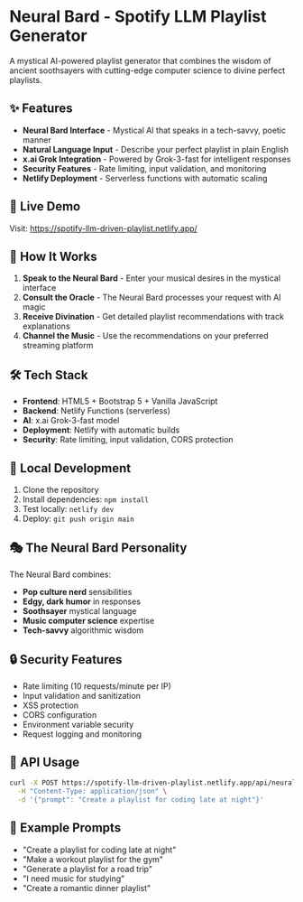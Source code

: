 # Neural Bard - Spotify LLM Playlist Generator

A mystical AI-powered playlist generator that combines the wisdom of ancient soothsayers with cutting-edge computer science to divine perfect playlists.

## ✨ Features

- **Neural Bard Interface** - Mystical AI that speaks in a tech-savvy, poetic manner
- **Natural Language Input** - Describe your perfect playlist in plain English
- **x.ai Grok Integration** - Powered by Grok-3-fast for intelligent responses
- **Security Features** - Rate limiting, input validation, and monitoring
- **Netlify Deployment** - Serverless functions with automatic scaling

## 🚀 Live Demo

Visit: https://spotify-llm-driven-playlist.netlify.app/

## 🎵 How It Works

1. **Speak to the Neural Bard** - Enter your musical desires in the mystical interface
2. **Consult the Oracle** - The Neural Bard processes your request with AI magic
3. **Receive Divination** - Get detailed playlist recommendations with track explanations
4. **Channel the Music** - Use the recommendations on your preferred streaming platform

## 🛠️ Tech Stack

- **Frontend**: HTML5 + Bootstrap 5 + Vanilla JavaScript
- **Backend**: Netlify Functions (serverless)
- **AI**: x.ai Grok-3-fast model
- **Deployment**: Netlify with automatic builds
- **Security**: Rate limiting, input validation, CORS protection

## 🔧 Local Development

1. Clone the repository
2. Install dependencies: `npm install`
3. Test locally: `netlify dev`
4. Deploy: `git push origin main`

## 🎭 The Neural Bard Personality

The Neural Bard combines:
- **Pop culture nerd** sensibilities
- **Edgy, dark humor** in responses
- **Soothsayer** mystical language
- **Music computer science** expertise
- **Tech-savvy** algorithmic wisdom

## 🔒 Security Features

- Rate limiting (10 requests/minute per IP)
- Input validation and sanitization
- XSS protection
- CORS configuration
- Environment variable security
- Request logging and monitoring

## 📝 API Usage

```bash
curl -X POST https://spotify-llm-driven-playlist.netlify.app/api/neural-bard \
  -H "Content-Type: application/json" \
  -d '{"prompt": "Create a playlist for coding late at night"}'
```

## 🌟 Example Prompts

- "Create a playlist for coding late at night"
- "Make a workout playlist for the gym"
- "Generate a playlist for a road trip"
- "I need music for studying"
- "Create a romantic dinner playlist"